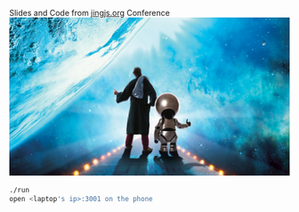 Slides and Code from [jingjs.org](http://jingjs.org/) Conference  
![galaxy](https://github.com/oren/jingjs-talk/blob/master/slides/galaxy.jpg)

```bash
./run
open <laptop's ip>:3001 on the phone
```
